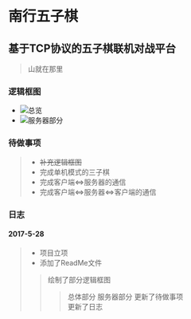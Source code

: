 南行五子棋
==

基于TCP协议的五子棋联机对战平台
--

>山就在那里

### 逻辑框图

* ![总览](http://xiaoliming96.com/images/gobang/gobang_main.png)  
* ![服务器部分](http://xiaoliming96.com/images/gobang/gobang_server.png)  


### 待做事项

>* ~~补充逻辑框图~~
>* 完成单机模式的三子棋
>* 完成客户端<=>服务器的通信
>* 完成客户端<=>服务器<=>客户端的通信

### 日志

#### 2017-5-28

>* 项目立项
>* 添加了ReadMe文件
>> 绘制了部分逻辑框图<br>
>>> 总体部分
>>> 服务器部分
>> 更新了待做事项<br>
>> 更新了日志<br>
